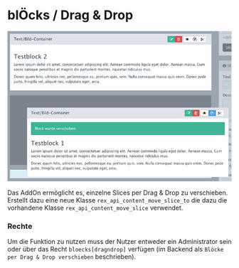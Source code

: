 blÖcks / Drag & Drop
=======================

![Screenshot](https://raw.githubusercontent.com/FriendsOfREDAXO/bloecks/master/plugins/dragndrop/readme/screenshot.jpg)

Das AddOn ermöglicht es, einzelne Slices per Drag & Drop zu verschieben. Erstellt dazu eine neue Klasse
```rex_api_content_move_slice_to``` die dazu die vorhandene Klasse ```rex_api_content_move_slice``` verwendet.

### Rechte
Um die Funktion zu nutzen muss der Nutzer entweder ein Administrator sein oder über das Recht ```bloecks[dragndrop]```
verfügen (im Backend als ```Blöcke per Drag & Drop verschieben``` beschrieben).
